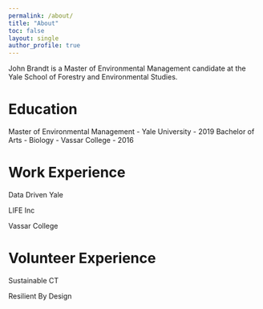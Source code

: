 ```yaml
---
permalink: /about/
title: "About"
toc: false
layout: single
author_profile: true
---
```


John Brandt is a Master of Environmental Management candidate at the Yale School of Forestry and Environmental Studies.

# Education

Master of Environmental Management - Yale University - 2019
Bachelor of Arts - Biology - Vassar College - 2016

# Work Experience

Data Driven Yale

LIFE Inc

Vassar College


# Volunteer Experience

Sustainable CT

Resilient By Design
